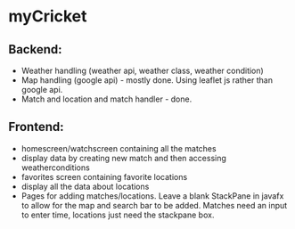 # myCricket
## Backend: 
 - Weather handling (weather api, weather class, weather condition)
 - Map handling (google api) - mostly done. Using leaflet js rather than google api.
 - Match and location and match handler - done.
## Frontend:
 - homescreen/watchscreen containing all the matches
 - display data by creating new match and then accessing weatherconditions
 - favorites screen containing favorite locations
 - display all the data about locations
 - Pages for adding matches/locations. Leave a blank StackPane in javafx to 
   allow for the map and search bar to be added. Matches need an 
   input to enter time, locations just need the stackpane box.
